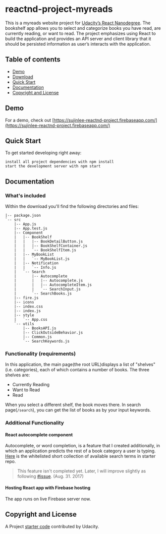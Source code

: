 # reactnd-project-myreadsThis is a myreads website project for [Udacity’s React Nanodegree](https://www.udacity.com/course/react-nanodegree--nd019). The bookshelf app allows you to select and categorize books you have read, are currently reading, or want to read. The project emphasizes using React to build the application and provides an API server and client library that it should be persisted information as user’s interacts with the application.## Table of contents- [Demo](#demo)- [Download](#download)- [Quick Start](#quick-start)- [Documentation](#documentation)- [Copyright and License](#copyright-and-license)## DemoFor a demo, check out [https://sujinlee-reactnd-project.firebaseapp.com/](https://sujinlee-reactnd-project.firebaseapp.com/)## Quick StartTo get started developing right away:```install all project dependencies with npm installstart the development server with npm start```## Documentation### What's includedWithin the download you'll find the following directories and files:```|-- package.json`-- src    |-- App.js    |-- App.test.js    |-- Component    |   |-- BookShelf    |   |   |-- BookDetailButton.js    |   |   |-- BookShelfContainer.js    |   |   `-- BookShelfItem.js    |   |-- MyBookList    |   |   `-- MyBookList.js    |   |-- Notification    |   |   `-- Info.js    |   `-- Search    |       |-- Autocomplete    |       |   |-- Autocomplete.js    |       |   |-- AutocompleteItem.js    |       |   `-- SearchInput.js    |       `-- SearchBooks.js    |-- fire.js     |-- icons    |-- index.css    |-- index.js    |-- style    |   `-- App.css    `-- utils        |-- BooksAPI.js        |-- ClickOutsideBehavior.js        |-- Common.js        `-- SearchKeywords.js```### Functionality (requirements)In this application, the main page(the root URL)displays a list of "shelves" (i.e. categories), each of which contains a number of books. The three shelves are:* Currently Reading* Want to Read* ReadWhen you select a different shelf, the book moves there.In search page(`/search`), you can get the list of books as by your input keywords.### Additional Functionality#### React autocomplete component Autocomplete, or word completion, is a feature that I created additionally, in which an application predicts the rest of a book category a user is typing. [Here](https://github.com/udacity/reactnd-project-myreads-starter/blob/master/SEARCH_TERMS.md) is the whitelisted short collection of available search terms in starter repo.> This feature isn't completed yet. Later, I will improve slightly as following [#issue](https://github.com/sujinleeme/reactnd-project-myreads/issues/5). (Aug. 31. 2017)####  Hosting React app with Firebase hosting The app runs on live Firebase server now.## Copyright and License A Project [starter code](https://github.com/udacity/reactnd-project-myreads-starter) contributed by Udacity.
